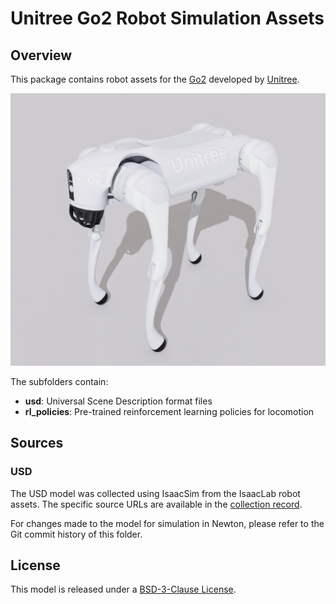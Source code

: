 # Unitree Go2 Robot Simulation Assets

## Overview

This package contains robot assets for the [Go2](https://www.unitree.com/go2) developed by [Unitree](https://www.unitree.com/).

![Unitree Go2 Robot Rendering](go2.png)

The subfolders contain:

- **usd**: Universal Scene Description format files
- **rl_policies**: Pre-trained reinforcement learning policies for locomotion

## Sources

### USD

The USD model was collected using IsaacSim from the IsaacLab robot assets. The specific source URLs are available in the [collection record](usd/.collect.mapping.json).

For changes made to the model for simulation in Newton, please refer to the Git commit history of this folder.

## License

This model is released under a [BSD-3-Clause License](LICENSE).
